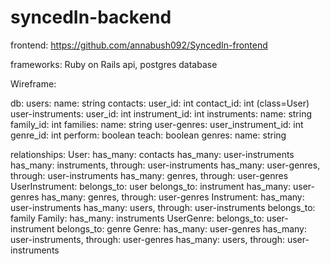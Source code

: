 # syncedIn-backend

frontend: https://github.com/annabush092/SyncedIn-frontend

frameworks: Ruby on Rails api, postgres database


Wireframe:

  db:
    users:
      name: string
    contacts:
      user_id: int
      contact_id: int (class=User)
    user-instruments:
      user_id: int
      instrument_id: int
    instruments:
      name: string
      family_id: int
    families:
      name: string
    user-genres:
      user_instrument_id: int
      genre_id: int
      perform: boolean
      teach: boolean
    genres:
      name: string

  relationships:
    User:
      has_many: contacts
      has_many: user-instruments
      has_many: instruments, through: user-instruments
      has_many: user-genres, through: user-instruments
      has_many: genres, through: user-genres
    UserInstrument:
      belongs_to: user
      belongs_to: instrument
      has_many: user-genres
      has_many: genres, through: user-genres
    Instrument:
      has_many: user-instruments
      has_many: users, through: user-instruments
      belongs_to: family
    Family:
      has_many: instruments
    UserGenre:
      belongs_to: user-instrument
      belongs_to: genre
    Genre:
      has_many: user-genres
      has_many: user-instruments, through: user-genres
      has_many: users, through: user-instruments

